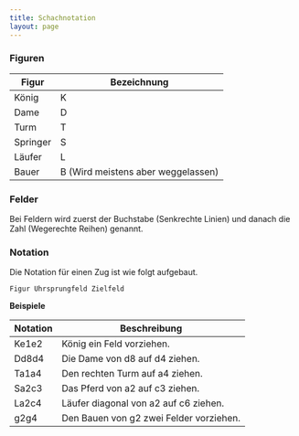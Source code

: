 ```yaml
---
title: Schachnotation
layout: page
---
```


### Figuren
| Figur | Bezeichnung |
| ----- | ----------- |
| König | K |
| Dame | D |
| Turm | T |
| Springer | S |
| Läufer | L |
| Bauer | B (Wird meistens aber weggelassen) |

### Felder
Bei Feldern wird zuerst der Buchstabe (Senkrechte Linien) und danach die Zahl (Wegerechte Reihen) genannt.

### Notation
Die Notation für einen Zug ist wie folgt aufgebaut.
```
Figur Uhrsprungfeld Zielfeld
```

**Beispiele**

| Notation | Beschreibung |
| -------- | ------------ |
| Ke1e2 | König ein Feld vorziehen. |
| Dd8d4 | Die Dame von d8 auf d4 ziehen. |
| Ta1a4 | Den rechten Turm auf a4 ziehen. |
| Sa2c3 | Das Pferd von a2 auf c3 ziehen. |
| La2c4 | Läufer diagonal von a2 auf c6 ziehen. |
| g2g4 | Den Bauen von g2 zwei Felder vorziehen. |
